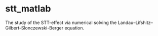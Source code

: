 # stt_matlab
The study of the STT-effect via numerical solving the Landau–Lifshitz–Gilbert-Slonczewski-Berger equation.
